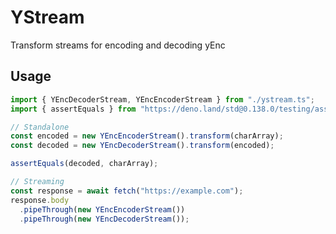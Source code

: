 # YStream

Transform streams for encoding and decoding yEnc

## Usage

```typescript
import { YEncDecoderStream, YEncEncoderStream } from "./ystream.ts";
import { assertEquals } from "https://deno.land/std@0.138.0/testing/asserts.ts";

// Standalone
const encoded = new YEncEncoderStream().transform(charArray);
const decoded = new YEncDecoderStream().transform(encoded);

assertEquals(decoded, charArray);

// Streaming
const response = await fetch("https://example.com");
response.body
  .pipeThrough(new YEncEncoderStream())
  .pipeThrough(new YEncDecoderStream());
```
